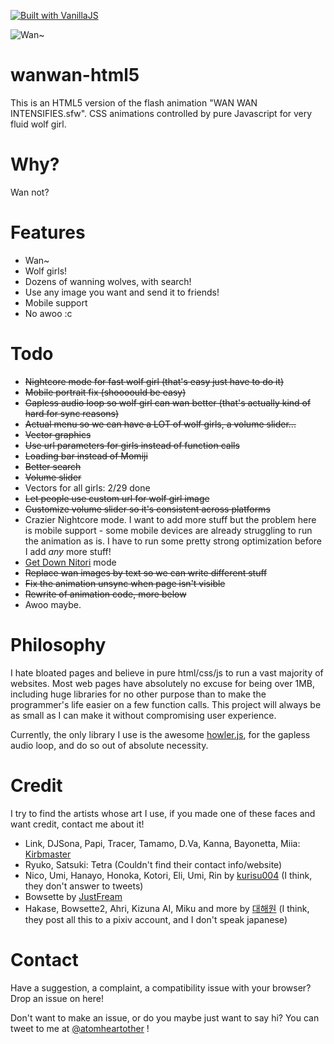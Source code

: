 [![Built with VanillaJS](http://vanilla-js.com/assets/button.png)](http://vanilla-js.com/)

![Wan~](
https://wanwan-html5.moe/girls/Momiji.png
)

# wanwan-html5
This is an HTML5 version of the flash animation "WAN WAN INTENSIFIES.sfw". CSS animations controlled by pure Javascript for very fluid wolf girl.

# Why?
Wan not?

# Features
- Wan~
- Wolf girls!
- Dozens of wanning wolves, with search!
- Use any image you want and send it to friends!
- Mobile support
- No awoo :c

# Todo
- ~~Nightcore mode for fast wolf girl (that's easy just have to do it)~~
- ~~Mobile portrait fix (shoooould be easy)~~
- ~~Gapless audio loop so wolf girl can wan better (that's actually kind of hard for sync reasons)~~
- ~~Actual menu so we can have a LOT of wolf girls, a volume slider...~~
- ~~Vector graphics~~
- ~~Use url parameters for girls instead of function calls~~
- ~~Loading bar instead of Momiji~~
- ~~Better search~~
- ~~Volume slider~~
- Vectors for all girls: 2/29 done
- ~~Let people use custom url for wolf girl image~~
- ~~Customize volume slider so it's consistent across platforms~~
- Crazier Nightcore mode. I want to add more stuff but the problem here is mobile support - some mobile devices are already struggling to run the animation as is. I have to run some pretty strong optimization before I add *any* more stuff!
- [Get Down Nitori](https://www.youtube.com/watch?v=FkQaQZCzjic) mode
- ~~Replace wan images by text so we can write different stuff~~
- ~~Fix the animation unsync when page isn't visible~~
- ~~Rewrite of animation code, more below~~
- Awoo maybe.

# Philosophy
I hate bloated pages and believe in pure html/css/js to run a vast majority of websites. Most web pages have absolutely no excuse for being over 1MB, including huge libraries for no other purpose than to make the programmer's life easier on a few function calls. This project will always be as small as I can make it without compromising user experience.

Currently, the only library I use is the awesome [howler.js](https://howlerjs.com/), for the gapless audio loop, and do so out of absolute necessity.

# Credit
I try to find the artists whose art I use, if you made one of these faces and want credit, contact me about it!

- Link, DJSona, Papi, Tracer, Tamamo, D.Va, Kanna, Bayonetta, Miia: [Kirbmaster](http://kirbmaster.deviantart.com/)
- Ryuko, Satsuki: Tetra (Couldn't find their contact info/website)
- Nico, Umi, Hanayo, Honoka, Kotori, Eli, Umi, Rin by [kurisu004](https://twitter.com/kurisu004/) (I think, they don't answer to tweets)
- Bowsette by [JustFream](http://justfream.com)
- Hakase, Bowsette2, Ahri, Kizuna AI, Miku and more by [대해원](https://www.pixiv.net/member.php?id=12902343) (I think, they post all this to a pixiv account, and I don't speak japanese)

# Contact
Have a suggestion, a complaint, a compatibility issue with your browser? Drop an issue on here!

Don't want to make an issue, or do you maybe just want to say hi? You can tweet to me at [@atomheartother](https://twitter.com/atomheartother) !
